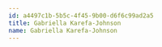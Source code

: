 ```yaml
---
id: a4497c1b-5b5c-4f45-9b00-d6f6c99ad2a5
title: Gabriella Karefa-Johnson
name: Gabriella Karefa-Johnson
---
```

